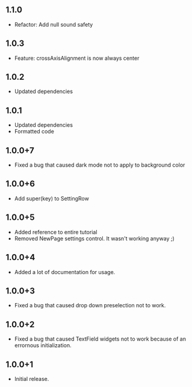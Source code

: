 ## 1.1.0
  * Refactor: Add null sound safety

## 1.0.3
  * Feature: crossAxisAlignment is now always center

## 1.0.2
  * Updated dependencies

## 1.0.1
  * Updated dependencies
  * Formatted code

## 1.0.0+7
  * Fixed a bug that caused dark mode not to apply to background color

## 1.0.0+6
  * Add super(key) to SettingRow

## 1.0.0+5
  * Added reference to entire tutorial
  * Removed NewPage settings control. It wasn't working anyway ;)

## 1.0.0+4
  * Added a lot of documentation for usage.

## 1.0.0+3
  * Fixed a bug that caused drop down preselection not to work.

## 1.0.0+2
  * Fixed a bug that caused TextField widgets not to work because of an errornous initialization.

## 1.0.0+1
  * Initial release.
